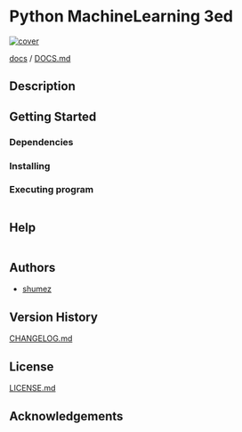 <!--
Filename:	README.md
Project:	/Users/shume/Developer/PyML3
Authors:	shumez <https://github.com/shumez>
Created:	2019-12-17 13:12:04
Modified:	2019-12-17 13:14:40
-----
Copyright (c) 2019 shumez
-->

# Python MachineLearning 3ed

[![cover](img/)][img]


[docs] / [DOCS.md]


## Description


## Getting Started



### Dependencies



### Installing



### Executing program

```
```

## Help

```
```

## Authors

* [shumez]

## Version History

[CHANGELOG.md]

## License

[LICENSE.md]


## Acknowledgements


<!-- ------------------------------- -->
[shumez]: shumez
[img]: img/
[DOCS.md]: docs/DOCS.md
[docs]: docs/
[CHANGELOG.md]: CHANGELOG.md
[LICENSE.md]: LICENSE.md
